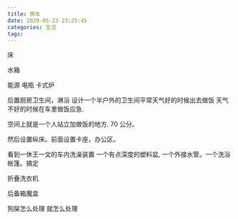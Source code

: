 ```yaml
---
title: 房车 
date: 2020-05-23 23:25:45
categories: 生活
tags:
---
```


床

水箱

能源 电瓶 卡式炉

后置厨房卫生间，淋浴
设计一个半户外的卫生间平常天气好的时候出去做饭
天气不好的时候在车里做饭应急.

空间上就是一个人站立加做饭的地方. 70 公分。

然后设置纵床。前面设置卡座，办公区。

看到一休王一文的车内洗澡装置 一个有点深度的塑料盆, 一个外接水管。一个洗浴帐篷。搞定

折叠洗衣机

后备箱魔盒

狗屎怎么处理 就怎么处理
